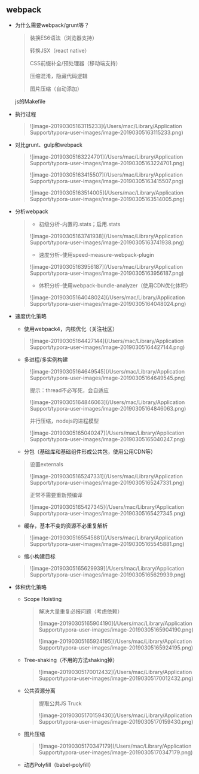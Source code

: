 ## webpack

- 为什么需要webpack/grunt等？

  > 装换ES6语法（浏览器支持）
  >
  > 转换JSX（react native）
  >
  > CSS前缀补全/预处理器（移动端支持）
  >
  > 压缩混淆，隐藏代码逻辑
  >
  > 图片压缩（自动添加）

  js的Makefile

- 执行过程

  > ![image-20190305163115233](/Users/mac/Library/Application Support/typora-user-images/image-20190305163115233.png)
  >
  > 

- 对比grunt、gulp和webpack

  > ![image-20190305163224701](/Users/mac/Library/Application Support/typora-user-images/image-20190305163224701.png)
  >
  > ![image-20190305163415507](/Users/mac/Library/Application Support/typora-user-images/image-20190305163415507.png)
  >
  > ![image-20190305163514005](/Users/mac/Library/Application Support/typora-user-images/image-20190305163514005.png)

- 分析webpack

  > - 初级分析-内置的.stats；启用.stats
  >
  > ![image-20190305163741938](/Users/mac/Library/Application Support/typora-user-images/image-20190305163741938.png)
  >
  > - 速度分析-使用speed-measure-webpack-plugin
  >
  > ![image-20190305163956187](/Users/mac/Library/Application Support/typora-user-images/image-20190305163956187.png)
  >
  > - 体积分析-使用webpack-bundle-analyzer（使用CDN优化体积）
  >
  > 
  >
  > ![image-20190305164048024](/Users/mac/Library/Application Support/typora-user-images/image-20190305164048024.png)

- 速度优化策略

  - 使用webpack4，内核优化（关注社区）
  >
  > ![image-20190305164427144](/Users/mac/Library/Application Support/typora-user-images/image-20190305164427144.png)
  >
  - 多进程/多实例构建
  >
  > ![image-20190305164649545](/Users/mac/Library/Application Support/typora-user-images/image-20190305164649545.png)
  >
  > 提示：thread不必写死，会自适应
  >
  > ![image-20190305164846063](/Users/mac/Library/Application Support/typora-user-images/image-20190305164846063.png)
  >
  > 并行压缩，nodejs的进程模型
  >
  > ![image-20190305165040247](/Users/mac/Library/Application Support/typora-user-images/image-20190305165040247.png)
  >
  - 分包（基础库和基础组件形成公共包，使用公用CDN等）
  >
  >设置externals
  >
  >![image-20190305165247331](/Users/mac/Library/Application Support/typora-user-images/image-20190305165247331.png)
  >
  >正常不需要重新预编译
  >
  >![image-20190305165427345](/Users/mac/Library/Application Support/typora-user-images/image-20190305165427345.png)
  - 缓存，基本不变的资源不必重复解析
  > ![image-20190305165545881](/Users/mac/Library/Application Support/typora-user-images/image-20190305165545881.png)

  - 缩小构建目标

  > ![image-20190305165629939](/Users/mac/Library/Application Support/typora-user-images/image-20190305165629939.png)

- 体积优化策略

  - Scope Hoisting

    > 解决大量重复必报问题（考虑依赖）
    >
    > ![image-20190305165904190](/Users/mac/Library/Application Support/typora-user-images/image-20190305165904190.png)
    >
    > ![image-20190305165924195](/Users/mac/Library/Application Support/typora-user-images/image-20190305165924195.png)

  - Tree-shaking（不用的方法shaking掉）

    > ![image-20190305170012432](/Users/mac/Library/Application Support/typora-user-images/image-20190305170012432.png)

  - 公共资源分离

    > 提取公共JS Truck
    >
    > ![image-20190305170159430](/Users/mac/Library/Application Support/typora-user-images/image-20190305170159430.png)
    >
    > 

  - 图片压缩

    > ![image-20190305170347179](/Users/mac/Library/Application Support/typora-user-images/image-20190305170347179.png)

  - 动态Polyfill（babel-polyfill）

